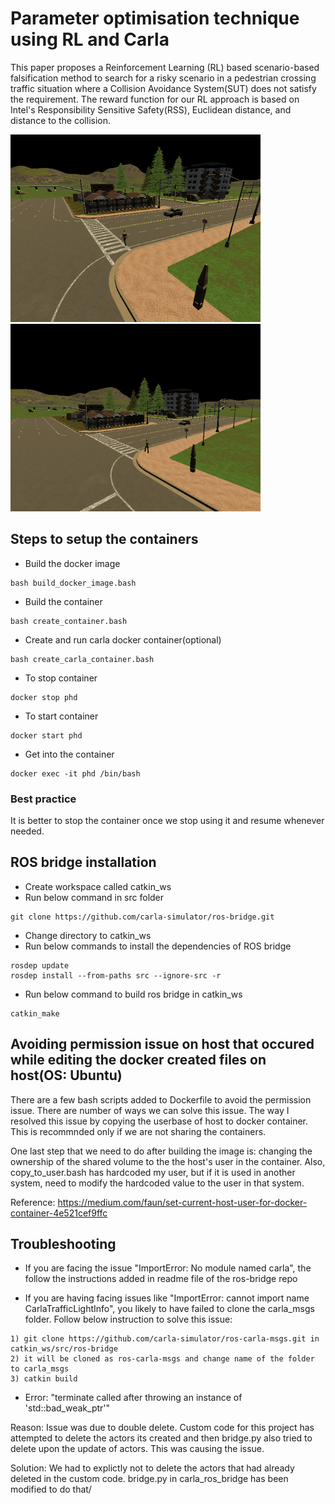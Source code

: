 # Parameter optimisation technique using RL and Carla

This paper proposes a Reinforcement Learning (RL) based scenario-based falsification method to search for a risky scenario in a pedestrian crossing traffic situation where a Collision Avoidance System(SUT) does not satisfy the requirement. The reward function for our RL approach is based on Intel's Responsibility Sensitive Safety(RSS), Euclidean distance, and distance to the collision.

<p float="left">
  <img src="https://github.com/chinitaberrio/scenario_based_falsification/blob/main/generated%20scenario%20videos/challenging%20scenario.gif" width="400" />
  <img src="https://github.com/chinitaberrio/scenario_based_falsification/blob/main/generated%20scenario%20videos/non_challenging.gif" width="400" /> 
</p>

## Steps to setup the containers

* Build the docker image
```
bash build_docker_image.bash
```

* Build the container
```
bash create_container.bash
```

* Create and run carla docker container(optional)
```
bash create_carla_container.bash
```

* To stop container
```
docker stop phd
```

* To start container
```
docker start phd
```

* Get into the container
```
docker exec -it phd /bin/bash
```

### Best practice
It is better to stop the container once we stop using it and resume whenever needed.


## ROS bridge installation

* Create workspace called catkin_ws
* Run below command in src folder
```
git clone https://github.com/carla-simulator/ros-bridge.git
```
* Change directory to catkin_ws
* Run below commands to install the dependencies of ROS bridge
```
rosdep update
rosdep install --from-paths src --ignore-src -r
```

* Run below command to build ros bridge in catkin_ws
```
catkin_make
```

## Avoiding permission issue on host that occured while editing the docker created files on host(OS: Ubuntu)
There are a few bash scripts added to Dockerfile to avoid the permission issue. There are number of ways we can solve this issue. The way I resolved this issue by copying the userbase of host to docker container. This is recommnded only if we are not sharing the containers.

One last step that we need to do after building the image is: changing the ownership of the shared volume to the the host's user in the container. Also, copy_to_user.bash has hardcoded my user, but if it is used in another system, need to modify the hardcoded value to the user in that system.

Reference: https://medium.com/faun/set-current-host-user-for-docker-container-4e521cef9ffc

## Troubleshooting

* If you are facing the issue "ImportError: No module named carla", the follow the instructions added in readme file of the ros-bridge repo


* If you are having facing issues like "ImportError: cannot import name CarlaTrafficLightInfo", you likely to have failed to clone the carla_msgs folder. Follow below instruction to solve this issue:
```
1) git clone https://github.com/carla-simulator/ros-carla-msgs.git in catkin_ws/src/ros-bridge
2) it will be cloned as ros-carla-msgs and change name of the folder to carla_msgs
3) catkin build
```

* Error: "terminate called after throwing an instance of 'std::bad_weak_ptr'"

Reason: Issue was due to double delete. Custom code for this project has attempted to delete the actors its created and then bridge.py also tried to delete upon the update of actors. This was causing the issue.

Solution: We had to explictly not to delete the actors that had already deleted in the custom code. bridge.py in carla_ros_bridge has been modified to do that/





